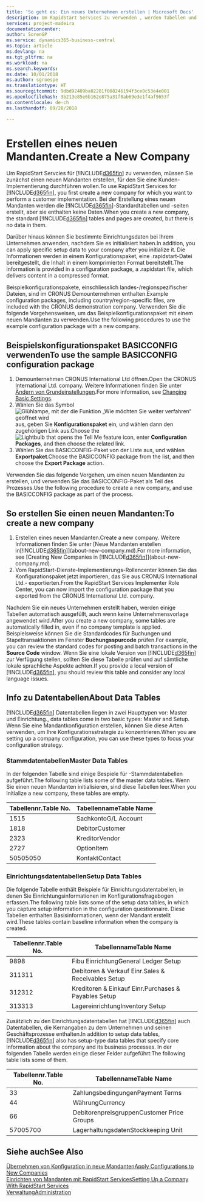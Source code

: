 ```yaml
---
title: 'So geht es: Ein neues Unternehmen erstellen | Microsoft Docs'
description: Um RapidStart Services zu verwenden , werden Tabellen und Seiten erstellt, aber sie enthalten keine Daten.
services: project-madeira
documentationcenter: 
author: SorenGP
ms.service: dynamics365-business-central
ms.topic: article
ms.devlang: na
ms.tgt_pltfrm: na
ms.workload: na
ms.search.keywords: 
ms.date: 10/01/2018
ms.author: sgroespe
ms.translationtype: HT
ms.sourcegitcommit: 9dbd92409ba02281f008246194f3ce0c53e4e001
ms.openlocfilehash: 3b213e85e6b162e875a31f0ab69e3e1f4af9653f
ms.contentlocale: de-ch
ms.lasthandoff: 09/28/2018

---
```

# <a name="create-a-new-company"></a><span data-ttu-id="c703d-103">Erstellen eines neuen Mandanten.</span><span class="sxs-lookup"><span data-stu-id="c703d-103">Create a New Company</span></span>
<span data-ttu-id="c703d-104">Um RapidStart Servcies für [!INCLUDE[d365fin](includes/d365fin_md.md)] zu verwenden, müssen Sie zunächst einen neuen Mandanten erstellen, für den Sie eine Kunden-Implementierung durchführen wollen.</span><span class="sxs-lookup"><span data-stu-id="c703d-104">To use RapidStart Services for [!INCLUDE[d365fin](includes/d365fin_md.md)], you first create a new company for which you want to perform a customer implementation.</span></span> <span data-ttu-id="c703d-105">Bei der Erstellung eines neuen Mandanten werden die [!INCLUDE[d365fin](includes/d365fin_md.md)]-Standardtabellen und -seiten erstellt, aber sie enthalten keine Daten.</span><span class="sxs-lookup"><span data-stu-id="c703d-105">When you create a new company, the standard [!INCLUDE[d365fin](includes/d365fin_md.md)] tables and pages are created, but there is no data in them.</span></span>

<span data-ttu-id="c703d-106">Darüber hinaus können Sie bestimmte Einrichtungsdaten bei Ihrem Unternehmen anwenden, nachdem Sie es initialisiert haben.</span><span class="sxs-lookup"><span data-stu-id="c703d-106">In addition, you can apply specific setup data to your company after you initialize it.</span></span> <span data-ttu-id="c703d-107">Die Informationen werden in einem Konfigurationspaket, eine .rapidstart-Datei bereitgestellt, die Inhalt in einem komprimierten Format bereitstellt.</span><span class="sxs-lookup"><span data-stu-id="c703d-107">The information is provided in a configuration package, a .rapidstart file, which delivers content in a compressed format.</span></span>  

<span data-ttu-id="c703d-108">Beispielkonfigurationspakete, einschliesslich landes-/regionspezifischer Dateien, sind im CRONUS Demounternehmen enthalten.</span><span class="sxs-lookup"><span data-stu-id="c703d-108">Example configuration packages, including country/region-specific files, are included with the CRONUS demonstration company.</span></span> <span data-ttu-id="c703d-109">Verwenden Sie die folgende Vorgehensweisen, um das Beispielkonfigurationspaket mit einem neuen Mandanten zu verwenden.</span><span class="sxs-lookup"><span data-stu-id="c703d-109">Use the following procedures to use the example configuration package with a new company.</span></span>  

## <a name="to-use-the-sample-basicconfig-configuration-package"></a><span data-ttu-id="c703d-110">Beispielskonfigurationspaket BASICCONFIG verwenden</span><span class="sxs-lookup"><span data-stu-id="c703d-110">To use the sample BASICCONFIG configuration package</span></span>  
1. <span data-ttu-id="c703d-111">Demounternehmen CRONUS International Ltd öffnen.</span><span class="sxs-lookup"><span data-stu-id="c703d-111">Open the CRONUS International Ltd. company.</span></span> <span data-ttu-id="c703d-112">Weitere Informationen finden Sie unter [Ändern von Grundeinstellungen](ui-change-basic-settings.md).</span><span class="sxs-lookup"><span data-stu-id="c703d-112">For more information, see [Changing Basic Settings](ui-change-basic-settings.md).</span></span>
2. <span data-ttu-id="c703d-113">Wählen Sie das Symbol ![Glühlampe, mit der die Funktion „Wie möchten Sie weiter verfahren“ geöffnet wird](media/ui-search/search_small.png "Wie möchten Sie weiter verfahren?") aus, geben Sie **Konfigurationspaket** ein, und wählen dann den zugehörigen Link aus.</span><span class="sxs-lookup"><span data-stu-id="c703d-113">Choose the ![Lightbulb that opens the Tell Me feature](media/ui-search/search_small.png "Tell me what you want to do") icon, enter **Configuration Packages**, and then choose the related link.</span></span>  
3. <span data-ttu-id="c703d-114">Wählen Sie das BASICCONFIG-Paket von der Liste aus, und wählen **Exportpaket**.</span><span class="sxs-lookup"><span data-stu-id="c703d-114">Choose the BASICCONFIG package from the list, and then choose the **Export Package** action.</span></span>  

<span data-ttu-id="c703d-115">Verwenden Sie das folgende Vorgehen, um einen neuen Mandanten zu erstellen, und verwenden Sie das BASICCONFIG-Paket als Teil des Prozesses.</span><span class="sxs-lookup"><span data-stu-id="c703d-115">Use the following procedure to create a new company, and use the BASICCONFIG package as part of the process.</span></span>  

## <a name="to-create-a-new-company"></a><span data-ttu-id="c703d-116">So erstellen Sie einen neuen Mandanten:</span><span class="sxs-lookup"><span data-stu-id="c703d-116">To create a new company</span></span>  
1. <span data-ttu-id="c703d-117">Erstellen eines neuen Mandanten.</span><span class="sxs-lookup"><span data-stu-id="c703d-117">Create a new company.</span></span> <span data-ttu-id="c703d-118">Weitere Informationen finden Sie unter  [Neue Mandanten erstellen in[!INCLUDE[d365fin](includes/d365fin_md.md)]](about-new-company.md).</span><span class="sxs-lookup"><span data-stu-id="c703d-118">For more information, see [Creating New Companies in [!INCLUDE[d365fin](includes/d365fin_md.md)]](about-new-company.md).</span></span>
2. <span data-ttu-id="c703d-119">Vom RapidStart-Dienste-Implementierungs-Rollencenter können Sie das Konfigurationspaket jetzt importieren, das Sie aus CRONUS International Ltd.- exportierten.</span><span class="sxs-lookup"><span data-stu-id="c703d-119">From the RapidStart Services Implementer Role Center, you can now import the configuration package that you exported from the CRONUS International Ltd. company.</span></span>

<span data-ttu-id="c703d-120">Nachdem Sie ein neues Unternehmen erstellt haben, werden einige Tabellen automatisch ausgefüllt, auch wenn keine Unternehmensvorlage angewendet wird.</span><span class="sxs-lookup"><span data-stu-id="c703d-120">After you create a new company, some tables are automatically filled in, even if no company template is applied.</span></span> <span data-ttu-id="c703d-121">Beispielsweise können Sie die Standardcodes für Buchungen und Stapeltransaktionen im Fenster **Buchungsspurcode** prüfen.</span><span class="sxs-lookup"><span data-stu-id="c703d-121">For example, you can review the standard codes for posting and batch transactions in the **Source Code** window.</span></span> <span data-ttu-id="c703d-122">Wenn Sie eine lokale Version von [!INCLUDE[d365fin](includes/d365fin_md.md)] zur Verfügung stellen, sollten Sie diese Tabelle prüfen und auf sämtliche lokale sprachliche Aspekte achten.</span><span class="sxs-lookup"><span data-stu-id="c703d-122">If you provide a local version of [!INCLUDE[d365fin](includes/d365fin_md.md)], you should review this table and consider any local language issues.</span></span>

## <a name="about-data-tables"></a><span data-ttu-id="c703d-123">Info zu Datentabellen</span><span class="sxs-lookup"><span data-stu-id="c703d-123">About Data Tables</span></span>
[!INCLUDE[d365fin](includes/d365fin_md.md)]  <span data-ttu-id="c703d-124">Datentabellen liegen in zwei Haupttypen vor: Master und Einrichtung.</span><span class="sxs-lookup"><span data-stu-id="c703d-124">, data tables come in two basic types: Master and Setup.</span></span> <span data-ttu-id="c703d-125">Wenn Sie eine Mandantkonfiguration erstellen, können Sie diese Arten verwenden, um Ihre Konfigurationsstrategie zu konzentrieren.</span><span class="sxs-lookup"><span data-stu-id="c703d-125">When you are setting up a company configuration, you can use these types to focus your configuration strategy.</span></span>  

### <a name="master-data-tables"></a><span data-ttu-id="c703d-126">Stammdatentabellen</span><span class="sxs-lookup"><span data-stu-id="c703d-126">Master Data Tables</span></span>  
<span data-ttu-id="c703d-127">In der folgenden Tabelle sind einige Bespiele für -Stammdatentabellen aufgeführt.</span><span class="sxs-lookup"><span data-stu-id="c703d-127">The following table lists some of the master data tables.</span></span> <span data-ttu-id="c703d-128">Wenn Sie einen neuen Mandanten initialisieren, sind diese Tabellen leer.</span><span class="sxs-lookup"><span data-stu-id="c703d-128">When you initialize a new company, these tables are empty.</span></span>  

|<span data-ttu-id="c703d-129">Tabellennr.</span><span class="sxs-lookup"><span data-stu-id="c703d-129">Table No.</span></span>|<span data-ttu-id="c703d-130">Tabellenname</span><span class="sxs-lookup"><span data-stu-id="c703d-130">Table Name</span></span>|  
|-------------------|--------------------|  
|<span data-ttu-id="c703d-131">15</span><span class="sxs-lookup"><span data-stu-id="c703d-131">15</span></span>|<span data-ttu-id="c703d-132">Sachkonto</span><span class="sxs-lookup"><span data-stu-id="c703d-132">G/L Account</span></span>|  
|<span data-ttu-id="c703d-133">18</span><span class="sxs-lookup"><span data-stu-id="c703d-133">18</span></span>|<span data-ttu-id="c703d-134">Debitor</span><span class="sxs-lookup"><span data-stu-id="c703d-134">Customer</span></span>|  
|<span data-ttu-id="c703d-135">23</span><span class="sxs-lookup"><span data-stu-id="c703d-135">23</span></span>|<span data-ttu-id="c703d-136">Kreditor</span><span class="sxs-lookup"><span data-stu-id="c703d-136">Vendor</span></span>|  
|<span data-ttu-id="c703d-137">27</span><span class="sxs-lookup"><span data-stu-id="c703d-137">27</span></span>|<span data-ttu-id="c703d-138">Option</span><span class="sxs-lookup"><span data-stu-id="c703d-138">Item</span></span>|  
|<span data-ttu-id="c703d-139">5050</span><span class="sxs-lookup"><span data-stu-id="c703d-139">5050</span></span>|<span data-ttu-id="c703d-140">Kontakt</span><span class="sxs-lookup"><span data-stu-id="c703d-140">Contact</span></span>|  

### <a name="setup-data-tables"></a><span data-ttu-id="c703d-141">Einrichtungsdatentabellen</span><span class="sxs-lookup"><span data-stu-id="c703d-141">Setup Data Tables</span></span>  
<span data-ttu-id="c703d-142">Die folgende Tabelle enthält Beispiele für Einrichtungsdatentabellen, in denen Sie Einrichtungsinformationen im Konfigurationsfragebogen erfassen.</span><span class="sxs-lookup"><span data-stu-id="c703d-142">The following table lists some of the setup data tables, in which you capture setup information in the configuration questionnaire.</span></span> <span data-ttu-id="c703d-143">Diese Tabellen enthalten Basisinformationen, wenn der Mandant erstellt wird.</span><span class="sxs-lookup"><span data-stu-id="c703d-143">These tables contain baseline information when the company is created.</span></span>  

|<span data-ttu-id="c703d-144">Tabellennr.</span><span class="sxs-lookup"><span data-stu-id="c703d-144">Table No.</span></span>|<span data-ttu-id="c703d-145">Tabellenname</span><span class="sxs-lookup"><span data-stu-id="c703d-145">Table Name</span></span>|  
|-------------------|--------------------|  
|<span data-ttu-id="c703d-146">98</span><span class="sxs-lookup"><span data-stu-id="c703d-146">98</span></span>|<span data-ttu-id="c703d-147">Fibu Einrichtung</span><span class="sxs-lookup"><span data-stu-id="c703d-147">General Ledger Setup</span></span>|  
|<span data-ttu-id="c703d-148">311</span><span class="sxs-lookup"><span data-stu-id="c703d-148">311</span></span>|<span data-ttu-id="c703d-149">Debitoren & Verkauf Einr.</span><span class="sxs-lookup"><span data-stu-id="c703d-149">Sales & Receivables Setup</span></span>|  
|<span data-ttu-id="c703d-150">312</span><span class="sxs-lookup"><span data-stu-id="c703d-150">312</span></span>|<span data-ttu-id="c703d-151">Kreditoren & Einkauf Einr.</span><span class="sxs-lookup"><span data-stu-id="c703d-151">Purchases & Payables Setup</span></span>|  
|<span data-ttu-id="c703d-152">313</span><span class="sxs-lookup"><span data-stu-id="c703d-152">313</span></span>|<span data-ttu-id="c703d-153">Lagereinrichtung</span><span class="sxs-lookup"><span data-stu-id="c703d-153">Inventory Setup</span></span>|  

<span data-ttu-id="c703d-154">Zusätzlich zu den Einrichtungsdatentabellen hat [!INCLUDE[d365fin](includes/d365fin_md.md)] auch Datentabellen, die Kernangaben zu dem Unternehmen und seinen Geschäftsprozesse enthalten.</span><span class="sxs-lookup"><span data-stu-id="c703d-154">In addition to setup data tables, [!INCLUDE[d365fin](includes/d365fin_md.md)] also has setup-type data tables that specify core information about the company and its business processes.</span></span> <span data-ttu-id="c703d-155">In der folgenden Tabelle werden einige dieser Felder aufgeführt:</span><span class="sxs-lookup"><span data-stu-id="c703d-155">The following table lists some of them.</span></span>  

|<span data-ttu-id="c703d-156">Tabellennr.</span><span class="sxs-lookup"><span data-stu-id="c703d-156">Table No.</span></span>|<span data-ttu-id="c703d-157">Tabellenname</span><span class="sxs-lookup"><span data-stu-id="c703d-157">Table Name</span></span>|  
|-------------------|--------------------|  
|<span data-ttu-id="c703d-158">3</span><span class="sxs-lookup"><span data-stu-id="c703d-158">3</span></span>|<span data-ttu-id="c703d-159">Zahlungsbedingungen</span><span class="sxs-lookup"><span data-stu-id="c703d-159">Payment Terms</span></span>|  
|<span data-ttu-id="c703d-160">4</span><span class="sxs-lookup"><span data-stu-id="c703d-160">4</span></span>|<span data-ttu-id="c703d-161">Währung</span><span class="sxs-lookup"><span data-stu-id="c703d-161">Currency</span></span>|  
|<span data-ttu-id="c703d-162">6</span><span class="sxs-lookup"><span data-stu-id="c703d-162">6</span></span>|<span data-ttu-id="c703d-163">Debitorenpreisgruppen</span><span class="sxs-lookup"><span data-stu-id="c703d-163">Customer Price Groups</span></span>|  
|<span data-ttu-id="c703d-164">5700</span><span class="sxs-lookup"><span data-stu-id="c703d-164">5700</span></span>|<span data-ttu-id="c703d-165">Lagerhaltungsdaten</span><span class="sxs-lookup"><span data-stu-id="c703d-165">Stockkeeping Unit</span></span>|

  

## <a name="see-also"></a><span data-ttu-id="c703d-166">Siehe auch</span><span class="sxs-lookup"><span data-stu-id="c703d-166">See Also</span></span>  
[<span data-ttu-id="c703d-167">Übernehmen von Konfiguration in neue Mandanten</span><span class="sxs-lookup"><span data-stu-id="c703d-167">Apply Configurations to New Companies</span></span>](admin-apply-configuration-to-new-companies.md)  
[<span data-ttu-id="c703d-168">Einrichten von Mandanten mit RapidStart Services</span><span class="sxs-lookup"><span data-stu-id="c703d-168">Setting Up a Company With RapidStart Services</span></span>](admin-set-up-a-company-with-rapidstart.md)  
[<span data-ttu-id="c703d-169">Verwaltung</span><span class="sxs-lookup"><span data-stu-id="c703d-169">Administration</span></span>](admin-setup-and-administration.md)

